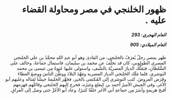 <h1 dir="rtl">ظهور الخلنجي في مصر ومحاولة القضاء عليه .</h1>

<h5 dir="rtl">العام الهجري:  293

العام الميلادي: 905

</h5>

<p dir="rtl">ظهر بمصر رجلٌ يُعرَفُ بالخلنجي، من القادةِ, وهو أبو عبدِ اللهِ محمَّدُ بن علي الخلنجي المصري الطولوني، كان قد تخلَّفَ عن محمد بن سليمان، فاستمال جماعةً، وخالف على السُّلطانِ، فتمَلَّك الديارَ المصريَّةَ بالسَّيفِ، واستولى عليها عَنوةً مِن عيسى بن محمد النوشري. فلما مَلَك الخلنجي الديارَ المصرية ومَهَّدَ البلادَ ووطَّنَ الناسَ ووضعَ العطاءَ وفَرَض الفروضَ. كتب النوشري إلى المُكتفي بالخبر، فجَهَّز الخليفةُ جيشًا لقتاله وعليهم أبو الأغر، وفي الجيش الأميرُ أحمد بن كيغلغ وغيرُه، فخرج إليهم الخلنجي وقاتَلَهم فهزمهم أقبحَ هزيمةٍ وأسَرَ مِن جماعةِ أبي الأغر خلقًا كثيرًا، وعاد أبو الأغَرِّ حتى وصل إلى العراقِ.</p></br>
